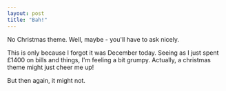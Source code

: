 ```yaml
---
layout: post
title: "Bah!"
---
```

No Christmas theme. Well, maybe - you'll have to ask nicely.

This is only because I forgot it was December today. Seeing as I just spent
£1400 on bills and things, I'm feeling a bit grumpy. Actually, a christmas
theme might just cheer me up!

But then again, it might not.
